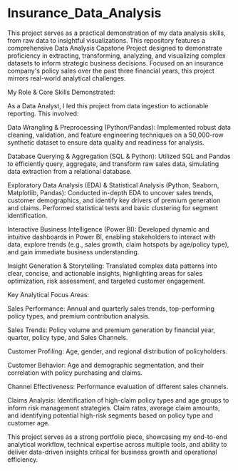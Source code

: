 # Insurance_Data_Analysis

This project serves as a practical demonstration of my data analysis skills, from raw data to insightful visualizations.
This repository features a comprehensive Data Analysis Capstone Project designed to demonstrate proficiency in extracting, transforming, analyzing, and visualizing complex datasets to inform strategic business decisions. Focused on an insurance company's policy sales over the past three financial years, this project mirrors real-world analytical challenges.

My Role & Core Skills Demonstrated:

As a Data Analyst, I led this project from data ingestion to actionable reporting. This involved:

Data Wrangling & Preprocessing (Python/Pandas): Implemented robust data cleaning, validation, and feature engineering techniques on a 50,000-row synthetic dataset to ensure data quality and readiness for analysis.

Database Querying & Aggregation (SQL & Python): Utilized SQL and Pandas to efficiently query, aggregate, and transform raw sales data, simulating data extraction from a relational database.

Exploratory Data Analysis (EDA) & Statistical Analysis (Python, Seaborn, Matplotlib, Pandas): Conducted in-depth EDA to uncover sales trends, customer demographics, and identify key drivers of premium generation and claims. Performed statistical tests and basic clustering for segment identification.

Interactive Business Intelligence (Power BI): Developed dynamic and intuitive dashboards in Power BI, enabling stakeholders to interact with data, explore trends (e.g., sales growth, claim hotspots by age/policy type), and gain immediate business understanding.

Insight Generation & Storytelling: Translated complex data patterns into clear, concise, and actionable insights, highlighting areas for sales optimization, risk assessment, and targeted customer engagement.

Key Analytical Focus Areas:

Sales Performance: Annual and quarterly sales trends, top-performing policy types, and premium contribution analysis.

Sales Trends: Policy volume and premium generation by financial year, quarter, policy type, and Sales Channels.

Customer Profiling: Age, gender, and regional distribution of policyholders.

Customer Behavior: Age and demographic segmentation, and their correlation with policy purchasing and claims.

Channel Effectiveness: Performance evaluation of different sales channels.

Claims Analysis: Identification of high-claim policy types and age groups to inform risk management strategies. Claim rates, average claim amounts, and identifying potential high-risk segments based on policy type and customer age.

This project serves as a strong portfolio piece, showcasing my end-to-end analytical workflow, technical expertise across multiple tools, and ability to deliver data-driven insights critical for business growth and operational efficiency.

